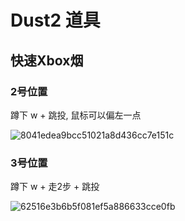 # Dust2 道具

## 快速Xbox烟

### 2号位置

蹲下 w + 跳投, 鼠标可以偏左一点

![8041edea9bcc51021a8d436cc7e151c](https://user-images.githubusercontent.com/42533530/220802095-b6c9877b-e439-4c90-ace2-185d45158f23.png)

### 3号位置

蹲下 w + 走2步 + 跳投

![62516e3b6b5f081ef5a886633cce0fb](https://user-images.githubusercontent.com/42533530/220802433-3d3f9293-cb1a-4f5f-a9ee-9b737e8a9c16.png)

